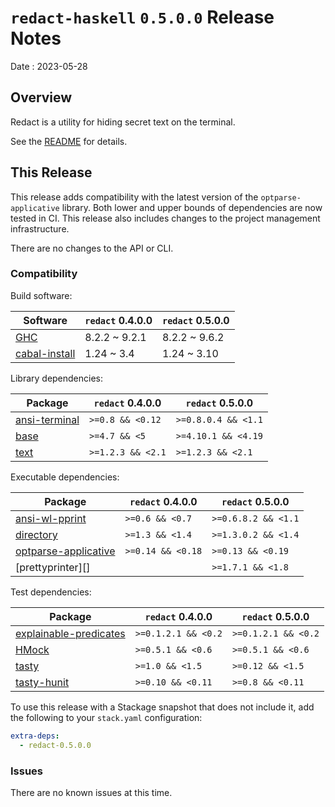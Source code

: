# `redact-haskell` `0.5.0.0` Release Notes

Date
: 2023-05-28

## Overview

Redact is a utility for hiding secret text on the terminal.

See the [README][] for details.

[README]: <https://github.com/ExtremaIS/redact-haskell#readme>

## This Release

This release adds compatibility with the latest version of the
`optparse-applicative` library.  Both lower and upper bounds of dependencies
are now tested in CI.  This release also includes changes to the project
management infrastructure.

There are no changes to the API or CLI.

### Compatibility

Build software:

| Software          | `redact` 0.4.0.0 | `redact` 0.5.0.0 |
| ----------------- | ---------------- | ---------------- |
| [GHC][]           | 8.2.2 ~ 9.2.1    | 8.2.2 ~ 9.6.2    |
| [cabal-install][] | 1.24 ~ 3.4       | 1.24 ~ 3.10      |

Library dependencies:

| Package           | `redact` 0.4.0.0  | `redact` 0.5.0.0    |
| ----------------- | ----------------- | ------------------- |
| [ansi-terminal][] | `>=0.8 && <0.12`  | `>=0.8.0.4 && <1.1` |
| [base][]          | `>=4.7 && <5`     | `>=4.10.1 && <4.19` |
| [text][]          | `>=1.2.3 && <2.1` | `>=1.2.3 && <2.1`   |

Executable dependencies:

| Package                  | `redact` 0.4.0.0  | `redact` 0.5.0.0    |
| ------------------------ | ----------------- | ------------------- |
| [ansi-wl-pprint][]       | `>=0.6 && <0.7`   | `>=0.6.8.2 && <1.1` |
| [directory][]            | `>=1.3 && <1.4`   | `>=1.3.0.2 && <1.4` |
| [optparse-applicative][] | `>=0.14 && <0.18` | `>=0.13 && <0.19`   |
| [prettyprinter][]        |                   | `>=1.7.1 && <1.8`   |

Test dependencies:

| Package                    | `redact` 0.4.0.0    | `redact` 0.5.0.0    |
| -------------------------- | ------------------- | ------------------- |
| [explainable-predicates][] | `>=0.1.2.1 && <0.2` | `>=0.1.2.1 && <0.2` |
| [HMock][]                  | `>=0.5.1 && <0.6`   | `>=0.5.1 && <0.6`   |
| [tasty][]                  | `>=1.0 && <1.5`     | `>=0.12 && <1.5`    |
| [tasty-hunit][]            | `>=0.10 && <0.11`   | `>=0.8 && <0.11`    |

To use this release with a Stackage snapshot that does not include it, add
the following to your `stack.yaml` configuration:

```yaml
extra-deps:
  - redact-0.5.0.0
```

[GHC]: <https://www.haskell.org/ghc/>
[cabal-install]: <https://hackage.haskell.org/package/cabal-install>
[ansi-terminal]: <https://hackage.haskell.org/package/ansi-terminal>
[base]: <https://hackage.haskell.org/package/base>
[text]: <https://hackage.haskell.org/package/text>
[ansi-wl-pprint]: <https://hackage.haskell.org/package/ansi-wl-pprint>
[directory]: <https://hackage.haskell.org/package/directory>
[optparse-applicative]: <https://hackage.haskell.org/package/optparse-applicative>
[explainable-predicates]: <https://hackage.haskell.org/package/explainable-predicates>
[HMock]: <https://hackage.haskell.org/package/HMock>
[tasty]: <https://hackage.haskell.org/package/tasty>
[tasty-hunit]: <https://hackage.haskell.org/package/tasty-hunit>

### Issues

There are no known issues at this time.
